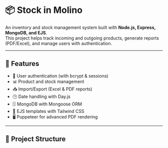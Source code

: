 # 📦 Stock in Molino

An inventory and stock management system built with **Node.js, Express, MongoDB, and EJS**.  
This project helps track incoming and outgoing products, generate reports (PDF/Excel), and manage users with authentication.  

---

## 🚀 Features
- 🔐 User authentication (with bcrypt & sessions)  
- 📊 Product and stock management  
- 📥 Import/Export (Excel & PDF reports)  
- 🕒 Date handling with Day.js  
- 🗄️ MongoDB with Mongoose ORM  
- 🎨 EJS templates with Tailwind CSS  
- 🖥️ Puppeteer for advanced PDF rendering  

---

## 📂 Project Structure
